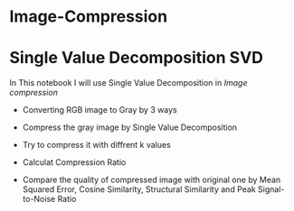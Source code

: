 # Image-Compression
# Single Value Decomposition SVD

In This notebook I will use Single Value Decomposition in *Image compression*

* Converting RGB image to Gray by 3 ways
  
* Compress the gray image by Single Value Decomposition
  
* Try to compress it with diffrent k values
  
* Calculat Compression Ratio
  
* Compare the quality of compressed image with original one by Mean Squared Error, Cosine Similarity, Structural Similarity and Peak Signal-to-Noise Ratio
